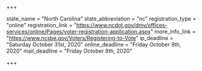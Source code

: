 +++

state_name = "North Carolina"
state_abbreviation = "nc"
registration_type = "online"
registration_link = "https://www.ncdot.gov/dmv/offices-services/online/Pages/voter-registration-application.aspx"
more_info_link = "https://www.ncsbe.gov/Voters/Registering-to-Vote"
ip_deadline = "Saturday October 31st, 2020"
online_deadline = "Friday October 9th, 2020"
mail_deadline = "Friday October 9th, 2020"

+++